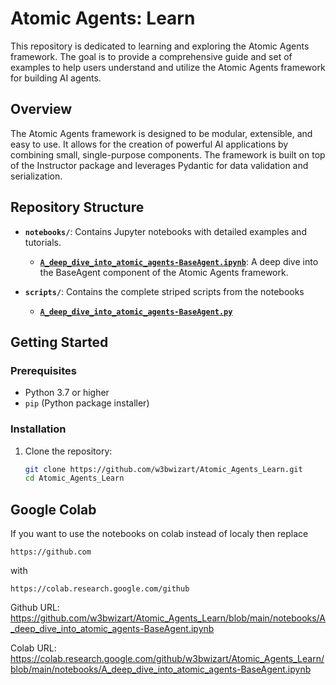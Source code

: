 # Atomic Agents: Learn

This repository is dedicated to learning and exploring the Atomic Agents framework. The goal is to provide a comprehensive guide and set of examples to help users understand and utilize the Atomic Agents framework for building AI agents.

## Overview

The Atomic Agents framework is designed to be modular, extensible, and easy to use. It allows for the creation of powerful AI applications by combining small, single-purpose components. The framework is built on top of the Instructor package and leverages Pydantic for data validation and serialization.

## Repository Structure

- **`notebooks/`**: Contains Jupyter notebooks with detailed examples and tutorials.
  - **[`A_deep_dive_into_atomic_agents-BaseAgent.ipynb`](https://github.com/w3bwizart/Atomic_Agents_Learn/blob/main/notebooks/A_deep_dive_into_atomic_agents-BaseAgent.ipynb)**: A deep dive into the BaseAgent component of the Atomic Agents framework.

- **`scripts/`**: Contains the complete striped scripts from the notebooks
  - **[`A_deep_dive_into_atomic_agents-BaseAgent.py`](https://github.com/w3bwizart/Atomic_Agents_Learn/blob/main/scripts/A_deep_dive_into_atomic_agents-BaseAgent.py)** 

## Getting Started

### Prerequisites

- Python 3.7 or higher
- `pip` (Python package installer)

### Installation

1. Clone the repository:
   ```sh
   git clone https://github.com/w3bwizart/Atomic_Agents_Learn.git
   cd Atomic_Agents_Learn

## Google Colab
If you want to use the notebooks on colab instead of localy then replace

 `https://github.com` 
 
 with 
 
 `https://colab.research.google.com/github`


Github URL: https://github.com/w3bwizart/Atomic_Agents_Learn/blob/main/notebooks/A_deep_dive_into_atomic_agents-BaseAgent.ipynb

Colab URL:  https://colab.research.google.com/github/w3bwizart/Atomic_Agents_Learn/blob/main/notebooks/A_deep_dive_into_atomic_agents-BaseAgent.ipynb